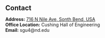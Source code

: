 <h1 id="contact"></h1>

<h2 style="margin: 30px 0px 10px;">Contact</h2>

<p><strong>Address:</strong> <a href="https://www.google.com/maps/place/716+N+Niles+Ave,+South+Bend,+IN+46617/@41.686009,-86.2480753,16z/data=!3m1!4b1!4m6!3m5!1s0x8816cd4593b97377:0xbd315653c5c0f010!8m2!3d41.686009!4d-86.2455004!16s%2Fg%2F11crs2j7h8?entry=ttu">716 N Nile Ave, Sonth Bend, USA</a>
<br />
<strong>Office Location:</strong> Cushing Hall of Engineering
<br />
<strong>Email:</strong> <email>sgu4@nd.edu</email>
<br />
<!-- <strong>Phone:</strong> </p> -->
<!-- <p style="text-align: left;"><iframe src="https://docs.google.com/forms/d/e/1FAIpQLSeFJTf6Nq_juYt4YNHpMSA5JOIDjsyAG3BjNEWdyAJfhfO11w/viewform?embedded=true&hl=en" width="640" scrolling="no" height="780" frameborder="0" marginheight="0" marginwidth="0">Loading…</iframe></p> -->